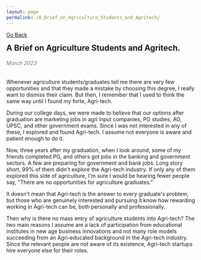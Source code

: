 ```yaml
---
layout: page
permalink: /A_Brief_on_Agriculture_Students_and_Agritech/
---
```

[Go Back](/blog/)
<h2 style="margin: 0;"> A Brief on Agriculture Students and Agritech. </h2>
<h6 style="color: #7D7D7D;" >March 2023</h6>
Whenever agriculture students/graduates tell me there are very few opportunities and that they made a mistake by choosing this degree, I really want to dismiss their claim. But then, I remember that I used to think the same way until I found my forte, Agri-tech.

During our college days, we were made to believe that our options after graduation are marketing jobs in agri input companies, PG studies, AO, UPSC, and other government exams. Since I was not interested in any of these, I explored and found Agri-tech. I assume not everyone is aware and patient enough to do it.

Now, three years after my graduation, when I look around, some of my friends completed PG, and others got jobs in the banking and government sectors. A few are preparing for government and bank jobs. Long story short, 99% of them didn't explore the Agri-tech industry. If only any of them explored this side of agriculture, I'm sure I would be hearing fewer people say, "There are no opportunities for agriculture graduates."

It doesn't mean that Agri-tech is the answer to every graduate's problem, but those who are genuinely interested and pursuing it know how rewarding working in Agri-tech can be, both personally and professionally.

Then why is there no mass entry of agriculture students into Agri-tech? The two main reasons I assume are a lack of participation from educational institutes in new age business innovations and not many role models succeeding from an Agri-educated background in the Agri-tech industry. Since the relevant people are not aware of its existence, Agri-tech startups hire everyone else for their roles.